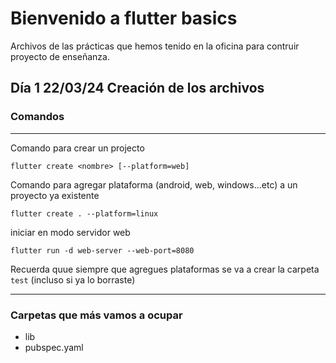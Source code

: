 # Bienvenido a flutter basics

Archivos de las prácticas que hemos tenido en la oficina para contruir proyecto de enseñanza.

## Día 1 22/03/24 Creación de los archivos

### Comandos
----

Comando para crear un projecto

```
flutter create <nombre> [--platform=web]
```

Comando para agregar plataforma (android, web, windows...etc) a un proyecto ya existente

```
flutter create . --platform=linux
```

iniciar en modo servidor web
```
flutter run -d web-server --web-port=8080
```

Recuerda quue siempre que agregues plataformas se va a crear la carpeta `test` (incluso si ya lo borraste)

----

### Carpetas que más vamos a ocupar

- lib
- pubspec.yaml

